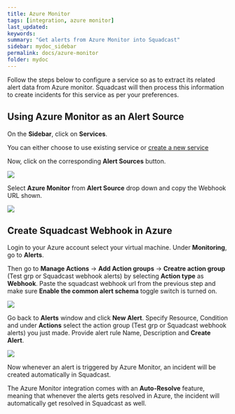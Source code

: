 ```yaml
---
title: Azure Monitor
tags: [integration, azure monitor]
last_updated:
keywords: 
summary: "Get alerts from Azure Monitor into Squadcast"
sidebar: mydoc_sidebar
permalink: docs/azure-monitor
folder: mydoc
---
```


Follow the steps below to configure a service so as to extract its related alert data from Azure monitor. Squadcast will then process this information to create incidents for this service as per your preferences.

## Using Azure Monitor as an Alert Source

On the **Sidebar**, click on **Services**.

You can either choose to use existing service or [create a new service](adding-a-service-1)

Now, click on the corresponding **Alert Sources** button.

![](images/integration_1.png)

Select **Azure Monitor** from  **Alert Source** drop down and copy the Webhook URL shown.

![](images/azure_1.png)

## Create Squadcast Webhook in Azure

Login to your Azure account select your virtual machine. Under **Monitoring**, go to **Alerts**.

Then go to **Manage Actions** → **Add Action groups** → **Creatre action group** (Test grp or Squadcast webhook alerts) by selecting **Action type** as **Webhook**. Paste the squadcast webhook url from the previous step and make sure **Enable the common alert schema** toggle switch is turned on.

![](images/azure_2.png)

Go back to **Alerts** window and click **New Alert**. Specify Resource, Condition and under **Actions** select the action group (Test grp or Squadcast webhook alerts) you just made. Provide alert rule Name, Description and **Create Alert**.

![](images/azure_3.png)

Now whenever an alert is triggered by Azure Monitor, an incident will be created automatically in Squadcast. 

The Azure Monitor integration comes with an **Auto-Resolve** feature, meaning that whenever the alerts gets resolved in Azure, the incident will automatically get resolved in Squadcast as well.